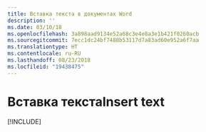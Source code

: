 ```yaml
---
title: Вставка текста в документах Word
description: ''
ms.date: 03/10/18
ms.openlocfilehash: 3a898aad9134e52a68c3e4e8a3e1b421f0260acb
ms.sourcegitcommit: 7ecc1dc24bf7488b53117d7a83ad60e952a6f7aa
ms.translationtype: HT
ms.contentlocale: ru-RU
ms.lasthandoff: 08/23/2018
ms.locfileid: "19438475"
---
```

# <a name="insert-text"></a><span data-ttu-id="d1ef4-102">Вставка текста</span><span class="sxs-lookup"><span data-stu-id="d1ef4-102">Insert text</span></span>

[!INCLUDE[](../includes/word-tutorial-insert-text.md)]
